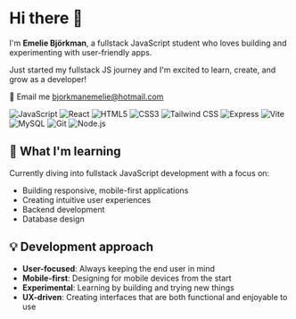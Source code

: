 
# Hi there 👋

I'm **Emelie Björkman**, a fullstack JavaScript student who loves building and experimenting with user-friendly apps.

Just started my fullstack JS journey and I'm excited to learn, create, and grow as a developer!

📧 Email me [bjorkmanemelie@hotmail.com](mailto:bjorkmanemelie@hotmail.com)

![JavaScript](https://img.shields.io/badge/-JavaScript-F7DF1E?style=flat&logo=javascript&logoColor=black)
![React](https://img.shields.io/badge/-React-61DAFB?style=flat&logo=react&logoColor=black)
![HTML5](https://img.shields.io/badge/-HTML5-E34F26?style=flat&logo=html5&logoColor=white)
![CSS3](https://img.shields.io/badge/-CSS3-1572B6?style=flat&logo=css3&logoColor=white)
![Tailwind CSS](https://img.shields.io/badge/-Tailwind_CSS-38B2AC?style=flat&logo=tailwind-css&logoColor=white)
![Express](https://img.shields.io/badge/-Express-000000?style=flat&logo=express&logoColor=white)
![Vite](https://img.shields.io/badge/-Vite-646CFF?style=flat&logo=vite&logoColor=white)
![MySQL](https://img.shields.io/badge/-MySQL-4479A1?style=flat&logo=mysql&logoColor=white)
![Git](https://img.shields.io/badge/-Git-F05032?style=flat&logo=git&logoColor=white)
![Node.js](https://img.shields.io/badge/-Node.js-339933?style=flat&logo=node.js&logoColor=white)
## 🌱 What I'm learning

Currently diving into fullstack JavaScript development with a focus on:
- Building responsive, mobile-first applications
- Creating intuitive user experiences
- Backend development 
- Database design

## 💡 Development approach

- **User-focused**: Always keeping the end user in mind
- **Mobile-first**: Designing for mobile devices from the start
- **Experimental**: Learning by building and trying new things
- **UX-driven**: Creating interfaces that are both functional and enjoyable to use
